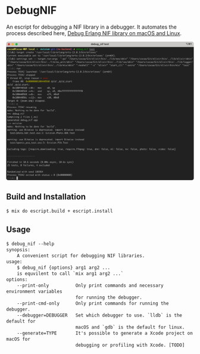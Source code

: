 # DebugNIF

An escript for debugging a NIF library in a debugger. It automates the process described here, [Debug Erlang NIF library on macOS and Linux](https://cocoa-research.works/2022/02/debug-erlang-nif-library/).

![screenshot](assets/screenshot.png)

## Build and Installation
```shell
$ mix do escript.build + escript.install
```

## Usage
```shell
$ debug_nif --help
synopsis:
    A convenient script for debugging NIF libraries.
usage:
    $ debug_nif {options} arg1 arg2 ...
    is equvilent to call `mix arg1 arg2 ...`
options:
    --print-only          Only print commands and necessary environment variables
                          for running the debugger.
    --print-cmd-only      Only print commands for running the debugger.
    --debugger=DEBUGGER   Set which debugger to use. `lldb` is the default for
                          macOS and `gdb` is the default for linux.
    --generate=TYPE       It's possible to generate a Xcode project on macOS for
                          debugging or profiling with Xcode. [TODO]
```
